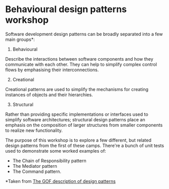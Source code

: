 # Behavioural design patterns workshop

Software development design patterns can be broadly separated into a few main groups*:

1. Behavioural

Describe the interactions between software components and how they communicate with each other.  They can help to simplify complex control flows by emphasising their interconnections.

2. Creational

Creational patterns are used to simplify the mechanisms for creating instances of objects and their hierarchies.

3. Structural

Rather than providing specific implementations or interfaces used to simplify software architectures; structural design patterns place an emphasis on the composition of larger structures from smaller components to realize new functionality.


The purpose of this workshop is to explore a few different, but related design patterns from the first of these camps.  There're a bunch of unit tests used to demonstrate some worked examples of:

* The Chain of Responsibility pattern
* The Mediator pattern
* The Command pattern.


*Taken from <a href="http://www.gofpatterns.com/design-patterns/module2/threeCategories-ofDesign-patterns.php">The GOF description of design patterns</a>
